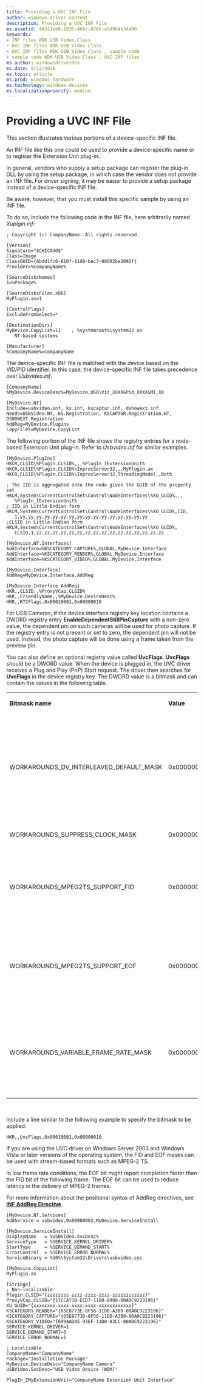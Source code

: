 ```yaml
---
title: Providing a UVC INF File
author: windows-driver-content
description: Providing a UVC INF File
ms.assetid: 44311eb8-1035-466c-878b-a5d964b34490
keywords:
- INF files WDK USB Video Class
- UVC INF files WDK USB Video Class
- UVC INF files WDK USB Video Class , sample code
- sample code WDK USB Video Class , UVC INF files
ms.author: windowsdriverdev
ms.date: 9/12/2018
ms.topic: article
ms.prod: windows-hardware
ms.technology: windows-devices
ms.localizationpriority: medium
---
```


# Providing a UVC INF File

This section illustrates various portions of a device-specific INF file.

An INF file like this one could be used to provide a device-specific name or to register the Extension Unit plug-in.

In general, vendors who supply a setup package can register the plug-in DLL by using the setup package, in which case the vendor does not provide an INF file. For driver signing, it may be easier to provide a setup package instead of a device-specific INF file.

Be aware, however, that you must install this specific sample by using an INF file.

To do so, include the following code in the INF file, here arbitrarily named *Xuplgin.inf*:

```
; Copyright (c) CompanyName. All rights reserved.

[Version]
Signature="$CHICAGO$"
Class=Image
ClassGUID={6bdd1fc6-810f-11d0-bec7-08002be2092f}
Provider=%CompanyName%

[SourceDisksNames]
1=%Package%

[SourceDisksFiles.x86]
MyPlugin.ax=1

[ControlFlags]
ExcludeFromSelect=*

[DestinationDirs]
MyDevice.CopyList=11    ; %systemroot%\system32 on 
   NT-based systems

[Manufacturer]
%CompanyName%=CompanyName
```

The device-specific INF file is matched with the device based on the VID/PID identifier. In this case, the device-specific INF file takes precedence over *Usbvideo.inf*.

```
[CompanyName]
%MyDevice.DeviceDesc%=MyDevice,USB\Vid_XXXX&Pid_XXXX&MI_XX

[MyDevice.NT]
Include=usbvideo.inf, ks.inf, kscaptur.inf, dshowext.inf
Needs=USBVideo.NT, KS.Registration, KSCAPTUR.Registration.NT,
DSHOWEXT.Registration
AddReg=MyDevice.Plugins
CopyFiles=MyDevice.CopyList
```

The following portion of the INF file shows the registry entries for a node-based Extension Unit plug-in. Refer to *Usbvideo.inf* for similar examples.

```
[MyDevice.PlugIns]
HKCR,CLSID\%Plugin.CLSID%,,,%PlugIn_IExtensionUnit%
HKCR,CLSID\%Plugin.CLSID%\InprocServer32,,,MyPlugin.ax
HKCR,CLSID\%Plugin.CLSID%\InprocServer32,ThreadingModel,,Both

; The IID is aggregated onto the node given the GUID of the property set
HKLM,System\CurrentControlSet\Control\NodeInterfaces\%XU_GUID%,,,
   %PlugIn_IExtensionUnit%
; IID in Little-Endian form
HKLM,System\CurrentControlSet\Control\NodeInterfaces\%XU_GUID%,IID,
   1,yy,yy,yy,yy,yy,yy,yy,yy,yy,yy,yy,yy,yy,yy,yy,yy
;CLSID in Little-Endian form
HKLM,System\CurrentControlSet\Control\NodeInterfaces\%XU_GUID%,
   CLSID,1,zz,zz,zz,zz,zz,zz,zz,zz,zz,zz,zz,zz,zz,zz,zz,zz
```

```
[MyDevice.NT.Interfaces]
AddInterface=%KSCATEGORY_CAPTURE%,GLOBAL,MyDevice.Interface
AddInterface=%KSCATEGORY_RENDER%,GLOBAL,MyDevice.Interface
AddInterface=%KSCATEGORY_VIDEO%,GLOBAL,MyDevice.Interface

[MyDevice.Interface]
AddReg=MyDevice.Interface.AddReg
 
[MyDevice.Interface.AddReg]
HKR,,CLSID,,%ProxyVCap.CLSID%
HKR,,FriendlyName,,%MyDevice.DeviceDesc%
HKR,,RTCFlags,0x00010001,0x00000010
```

For USB Cameras, if the device interface registry key location contains a DWORD registry entry **EnableDependentStillPinCapture** with a non-zero value, the dependent pin on such cameras will be used for photo capture. If the registry entry is not present or set to zero, the dependent pin will not be used. Instead, the photo capture will be done using a frame taken from the preview pin.

You can also define an optional registry value called **UvcFlags**. **UvcFlags** should be a DWORD value. When the device is plugged in, the UVC driver receives a Plug and Play (PnP) Start request. The driver then searches for **UvcFlags** in the device registry key. The DWORD value is a bitmask and can contain the values in the following table.

<table>
<colgroup>
<col width="33%" />
<col width="33%" />
<col width="33%" />
</colgroup>
<tbody>
<tr class="odd">
<td><p><strong>Bitmask name</strong></p></td>
<td><p><strong>Value</strong></p></td>
<td><p><strong>Description</strong></p></td>
</tr>
<tr class="even">
<td><p>WORKAROUNDS_DV_INTERLEAVED_DEFAULT_MASK</p></td>
<td><p>0x00000001</p></td>
<td><p>UVC supports video-only data ranges and interleaved DV data ranges. Set this bitmask for interleaved DV.</p></td>
</tr>
<tr class="odd">
<td><p>WORKAROUNDS_SUPPRESS_CLOCK_MASK</p></td>
<td><p>0x00000002</p></td>
<td><p>Currently not used.</p></td>
</tr>
<tr class="even">
<td><p>WORKAROUNDS_MPEG2TS_SUPPORT_FID</p></td>
<td><p>0x00000004</p></td>
<td><p>The FID mask indicates that the stream header contains an FID bit.</p></td>
</tr>
<tr class="odd">
<td><p>WORKAROUNDS_MPEG2TS_SUPPORT_EOF</p></td>
<td><p>0x00000008</p></td>
<td><p>The EOF mask indicates that the payload headers contain an end-of-frame bit.</p></td>
</tr>
<tr class="even">
<td><p>WORKAROUNDS_VARIABLE_FRAME_RATE_MASK</p></td>
<td><p>0x00000010</p></td>
<td><p>Set this mask if your device might vary frame rate. Fixed-rate DV devices should not set this mask.</p></td>
</tr>
</tbody>
</table>

 

Include a line similar to the following example to specify the bitmask to be applied:

```
HKR,,UvcFlags,0x00010001,0x00000010
```

If you are using the UVC driver on Windows Server 2003 and Windows Vista or later versions of the operating system, the FID and EOF masks can be used with stream-based formats such as MPEG-2 TS.

In low frame rate conditions, the EOF bit might report completion faster than the FID bit of the following frame. The EOF bit can be used to reduce latency in the delivery of MPEG-2 frames.

For more information about the positional syntax of AddReg directives, see [**INF AddReg Directive**](https://msdn.microsoft.com/library/windows/hardware/ff546320).

```
[MyDevice.NT.Services]
AddService = usbvideo,0x00000002,MyDevice.ServiceInstall

[MyDevice.ServiceInstall]
DisplayName   = %USBVideo.SvcDesc%
ServiceType   = %SERVICE_KERNEL_DRIVER%
StartType     = %SERVICE_DEMAND_START%
ErrorControl  = %SERVICE_ERROR_NORMAL%
ServiceBinary = %10%\System32\Drivers\usbvideo.sys

[MyDevice.CopyList]
MyPlugin.ax
```

```
[Strings]
; Non-localizable
Plugin.CLSID="{zzzzzzzz-zzzz-zzzz-zzzz-zzzzzzzzzzzz}"
ProxyVCap.CLSID="{17CCA71B-ECD7-11D0-B908-00A0C9223196}"
XU_GUID="{xxxxxxxx-xxxx-xxxx-xxxx-xxxxxxxxxxxx}"
KSCATEGORY_RENDER="{65E8773E-8F56-11D0-A3B9-00A0C9223196}"
KSCATEGORY_CAPTURE="{65E8773D-8F56-11D0-A3B9-00A0C9223196}"
KSCATEGORY_VIDEO="{6994AD05-93EF-11D0-A3CC-00A0C9223196}"
SERVICE_KERNEL_DRIVER=1
SERVICE_DEMAND_START=3
SERVICE_ERROR_NORMAL=1

; Localizable
CompanyName="CompanyName"
Package="Installation Package"
MyDevice.DeviceDesc="CompanyName Camera"
USBVideo.SvcDesc="USB Video Device (WDM)"

PlugIn_IMyExtensionUnit="CompanyName Extension Unit Interface"
```

 

 




